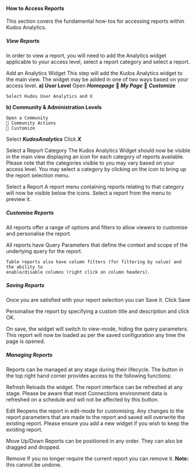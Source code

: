 
#### How to Access Reports

This section covers the fundamental how-tos for accessing reports within Kudos Analytics.

##### View Reports

In order to view a report, you will need to add the Analytics widget applicable to your access level, select a report category and select a report.

Add an Analytics Widget
This step will add the Kudos Analytics widget to the main view. The widget may be added in one of two ways based on your access level.
**a) User Level**
Open **_Homepage_**
 **_My Page_**
 **_Customize_**


```
Select Kudos User Analytics and X
```
**b) Community & Administration Levels**

```
Open a Community
 Community Actions
 Customize
```

Select **_KudosAnalytics_**
Click **_X_**


Select a Report Category
The Kudos Analytics Widget should now be visible in the main view displaying an icon for each category of reports available. Please note that the categories visible to you
may vary based on your access level. You may select a category by clicking on the icon to bring up the report selection menu.


Select a Report
A report menu containing reports relating to that category will now be visible below the icons. Select a report from the menu to preview it.


##### Customise Reports

All reports offer a range of options and filters to allow viewers to customise and personalise the report.

All reports have Query Parameters that define the context and scope of the
underlying query for the report.

```
Table reports also have column filters (for filtering by value) and the ability to
enable/disable columns (right click on column headers).
```

##### Saving Reports

Once you are satisfied with your report selection you can Save it. Click Save

Personalise the report by specifying a custom title and description and click OK.


On save, the widget will switch to view-mode, hiding the query parameters. This report will now be loaded as per the saved configuration any time the page is opened.


##### Managing Reports

Reports can be managed at any stage during their lifecycle. The button in the top right hand corner provides access to the following functions:

Refresh
Reloads the widget. The report interface can be refreshed at any stage. Please be aware that most Connections environment data is refreshed on a schedule and will not
be affected by this button.

Edit
Reopens the report in edit-mode for customising. Any changes to the report parameters that are made to the report and saved will overwrite the existing report. Please
ensure you add a new widget if you wish to keep the existing report.

Move Up/Down
Reports can be positioned in any order. They can also be dragged and dropped.

Remove
If you no longer require the current report you can remove it. **Note:** this cannot be undone.
